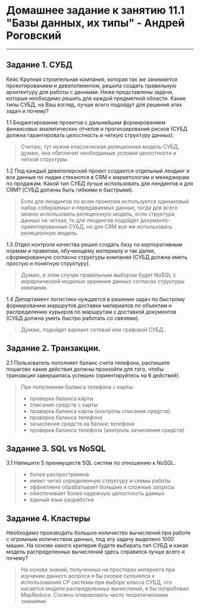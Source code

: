 # Домашнее задание к занятию 11.1 "Базы данных, их типы" - Андрей Роговский
---

## Задание 1. СУБД

Кейс
Крупная строительная компания, которая так же занимается проектированием и девелопментом, решила создать правильную архитектуру для работы с данными. Ниже представлены задачи, которые необходимо решить для каждой предметной области.
Какие типы СУБД, на Ваш взгляд, лучше всего подойдут для решения этих задач и почему?

1.1 Бюджетирование проектов с дальнейшим формированием финансовых аналитических отчетов и прогнозирования рисков (СУБД должна гарантировать целостность и четкую структуру данных).

>Считаю, тут нужна классическая реляционная модель СУБД, думаю, она обеспечит необходимые условия целостности и четкой структуры.

1.2 Под каждый девелоперский проект создается отдельный лендинг и все данные по лидам стекаются в CRM к маркетологам и менеджерам по продажам. Какой тип СУБД лучше использовать для лендингов и для CRM? (СУБД должны быть гибкими и быстрыми).

>Если для лендингов по всем проектам используется одинаковый набор собираемых и передаваемых данных, тогда для всего можно использовать реляционную модель, если структура данных не четкая, то для лендингов подойдет документо-ориентированные СУБД, но для CRM все же использовать реляционную модель.

1.3 Отдел контроля качества решил создать базу по корпоративным нормам и правилам, обучающему материалу и так далее, сформированную согласно структуры компании (СУБД должна иметь простую и понятную структуру).

>Думаю, в этом случае правильным выбором будет NoSQL с иерархической моделью хранения данных согласно структуры компании.

1.4 Департамент логистики нуждается в решении задач по быстрому формированию маршрутов доставки материалов по объектам и распределению курьеров по маршрутам с доставкой документов (СУБД должна уметь быстро работать со связями).

>Думаю, подойдет вариант сетевой или графовой СУБД.


## Задание 2. Транзакции.

2.1 Пользователь пополняет баланс счета телефона, распишите пошагово какие действия должны произойти для того, чтобы транзакция завершилась успешно (ориентируйтесь на 6 действий).
>При пополнении баланса телефона с карты:
>+ проверка баланса карты
>+ списание средств с карты
>+ проверка баланса карты (контроль списания средств)
>+ проверка баланса телефона
>+ зачисление средств на баланс телефона
>+ проверка баланса телефона (контроль зачисления средств)


## Задание 3. SQL vs NoSQL

3.1 Напишите 5 преимуществ SQL систем по отношению к NoSQL.

>+ более распространена
>+ имеет четко определенную структуру и схемы работы
>+ эффективно обрабатывает большие и сложные запросы
>+ обеспечивает более надежную целостность данных
>+ единый язык разработки


## Задание 4. Кластеры

Необходимо производить большое количество вычислений при работе с огромным количеством данных, под эту задачу выделено 1000 машин.
На основе какого критерия будете выбирать тип СУБД и какая модель распределенных вычислений здесь справится лучше всего и почему?

>На основе знаний, полученных на просторах интернета при изучении данного вопроса я бы скорее склонялся к использованию CP системы при выборе класса СУБД, что касается модели распределенных вычислений, я бы попробовал MapReduce. Сложно оперировать чисто теоретическими знаниями. 

